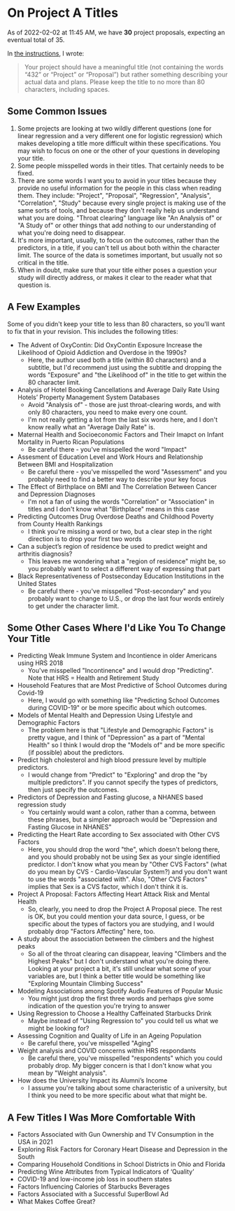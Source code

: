 # On Project A Titles

As of 2022-02-02 at 11:45 AM, we have **30** project proposals, expecting an eventual total of 35.

In [the instructions](https://github.com/THOMASELOVE/432-2022/blob/main/projectA/01_projectA_proposal.md#title-and-authors), I wrote:

> Your project should have a meaningful title (not containing the words “432” or “Project” or “Proposal”) but rather something describing your actual data and plans.
> Please keep the title to no more than 80 characters, including spaces.

## Some Common Issues

1. Some projects are looking at two wildly different questions (one for linear regression and a very different one for logistic regression) which makes developing a title more difficult within these specifications. You may wish to focus on one or the other of your questions in developing your title.
2. Some people misspelled words in their titles. That certainly needs to be fixed.
3. There are some words I want you to avoid in your titles because they provide no useful information for the people in this class when reading them. They include: "Project", "Proposal", "Regression", "Analysis", "Correlation", "Study" because every single project is making use of the same sorts of tools, and because they don't really help us understand what you are doing. "Throat clearing" language like "An Analysis of" or "A Study of" or other things that add nothing to our understanding of what you're doing need to disappear.
4. It's more important, usually, to focus on the outcomes, rather than the predictors, in a title, if you can't tell us about both within the character limit. The source of the data is sometimes important, but usually not so critical in the title.
5. When in doubt, make sure that your title either poses a question your study will directly address, or makes it clear to the reader what that question is.

## A Few Examples

Some of you didn't keep your title to less than 80 characters, so you'll want to fix that in your revision. This includes the following titles:

- The Advent of OxyContin: Did OxyContin Exposure Increase the Likelihood of Opioid Addiction and Overdose in the 1990s?
    - Here, the author used both a title (within 80 characters) and a subtitle, but I'd recommend just using the subtitle and dropping the words "Exposure" and "the Likelihood of" in the title to get within the 80 character limit.
- Analysis of Hotel Booking Cancellations and Average Daily Rate Using Hotels’ Property Management System Databases
    - Avoid "Analysis of" - those are just throat-clearing words, and with only 80 characters, you need to make every one count. 
    - I'm not really getting a lot from the last six words here, and I don't know really what an "Average Daily Rate" is. 
- Maternal Health and Socioeconomic Factors and Their Imapct on Infant Mortality in Puerto Rican Populations
    - Be careful there - you've misspelled the word "Impact" 
- Assesment of Education Level and Work Hours and Relationship Between BMI and Hospitalization
    - Be careful there - you've misspelled the word "Assessment" and you probably need to find a better way to describe your key focus
- The Effect of Birthplace on BMI and The Correlation Between Cancer and Depression Diagnoses
    - I'm not a fan of using the words "Correlation" or "Association" in titles and I don't know what "Birthplace" means in this case
- Predicting Outcomes Drug Overdose Deaths and Childhood Poverty from County Health Rankings
    - I think you're missing a word or two, but a clear step in the right direction is to drop your first two words   
- Can a subject’s region of residence be used to predict weight and arthritis diagnosis?
    - This leaves me wondering what a "region of residence" might be, so you probably want to select a different way of expressing that part
- Black Representativeness of Postseconday Education Institutions in the United States
    - Be careful there - you've misspelled "Post-secondary" and you probably want to change to U.S., or drop the last four words entirely to get under the character limit.

## Some Other Cases Where I'd Like You To Change Your Title

- Predicting Weak Immune System and Incontience in older Americans using HRS 2018
    - You've misspelled "Incontinence" and I would drop "Predicting". Note that HRS = Health and Retirement Study
- Household Features that are Most Predictive of School Outcomes during Covid-19
    - Here, I would go with something like "Predicting School Outcomes during COVID-19" or be more specific about which outcomes.
- Models of Mental Health and Depression Using Lifestyle and Demographic Factors
    - The problem here is that "Lifestyle and Demographic Factors" is pretty vague, and I think of "Depression" as a part of "Mental Health" so I think I would drop the "Models of" and be more specific (if possible) about the predictors.
- Predict high cholesterol and high blood pressure level by multiple predictors.
    - I would change from "Predict" to "Exploring" and drop the "by multiple predictors". If you cannot specify the types of predictors, then just specify the outcomes. 
- Predictors of Depression and Fasting glucose, a NHANES based regression study
    - You certainly would want a colon, rather than a comma, between these phrases, but a simpler approach would be "Depression and Fasting Glucose in NHANES"
- Predicting the Heart Rate according to Sex associated with Other CVS Factors
    - Here, you should drop the word "the", which doesn't belong there, and you should probably not be using Sex as your single identified predictor. I don't know what you mean by "Other CVS Factors" (what do you mean by CVS - Cardio-Vascular System?) and you don't want to use the words "associated with". Also, "Other CVS Factors" implies that Sex is a CVS factor, which I don't think it is.
- Project A Proposal: Factors Affecting Heart Attack Risk and Mental Health
    - So, clearly, you need to drop the Project A Proposal piece. The rest is OK, but you could mention your data source, I guess, or be specific about the types of factors you are studying, and I would probably drop "Factors Affecting" here, too.
- A study about the association between the climbers and the highest peaks
    - So all of the throat clearing can disappear, leaving "Climbers and the Highest Peaks" but I don't understand what you're doing there. Looking at your project a bit, it's still unclear what some of your variables are, but I think a better title would be something like "Exploring Mountain Climbing Success"
- Modeling Associations among Spotify Audio Features of Popular Music
    - You might just drop the first three words and perhaps give some indication of the question you're trying to answer    
- Using Regression to Choose a Healthy Caffeinated Starbucks Drink
    -  Maybe instead of "Using Regression to" you could tell us what we might be looking for?
- Assessing Cognition and Quality of Life in an Ageing Population
    - Be careful there, you've misspelled "Aging"
- Weight analysis and COVID concerns within HRS respondants
    - Be careful there, you've misspelled "respondents" which you could probably drop. My bigger concern is that I don't know what you mean by "Weight analysis".
- How does the University Impact its Alumni’s Income
    - I assume you're talking about some characteristic of a university, but I think you need to be more specific about what that might be. 

## A Few Titles I Was More Comfortable With

- Factors Associated with Gun Ownership and TV Consumption in the USA in 2021
- Exploring Risk Factors for Coronary Heart Disease and Depression in the South
- Comparing Household Conditions in School Districts in Ohio and Florida
- Predicting Wine Attributes from Typical Indicators of ‘Quality’
- COVID-19 and low-income job loss in southern states
- Factors Influencing Calories of Starbucks Beverages
- Factors Associated with a Successful SuperBowl Ad
- What Makes Coffee Great?

